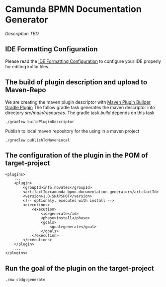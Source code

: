 # Camunda BPMN Documentation Generator

*Description TBD*

## IDE Formatting Configuration

Please read the [IDE Formatting Configuration](src/docs/config/ide_config.md) to configure your IDE properly for editing
kotlin files.

## The build of plugin description and upload to Maven-Repo
    
We are creating the maven plugin descriptor with [Maven Plugin Builder Gradle Plugin](https://help.liferay.com/hc/en-us/articles/360018170131-Maven-Plugin-Builder-Gradle-Plugin "Maven Plugin Builder Gradle Plugin")
The follow gradle task generates the maven descriptor into directory *src/main/resources*. The gradle task *build* depends on this task

    ./gradlew buildPluginDescriptor

Publish to local maven repository for the using in a maven project    

    ./gradlew publishToMavenLocal

## The configuration of the plugin in the POM of target-project

    <plugins>
        ... 
        <plugin>
            <groupId>info.novatec</groupId>
            <artifactId>camunda-bpmn-documentation-generator</artifactId>
            <version>1.0-SNAPSHOT</version>
            <!-- optionaly, executes with install --> 
            <executions>
                <execution>
                    <id>generate</id>
                    <phase>install</phase>
                    <goals>
                        <goal>generate</goal>
                    </goals>
                </execution>
            </executions>
        </plugin>
        ...
    </plugins>

## Run the goal of the plugin on the target-project 

    ./mw cbdg:generate